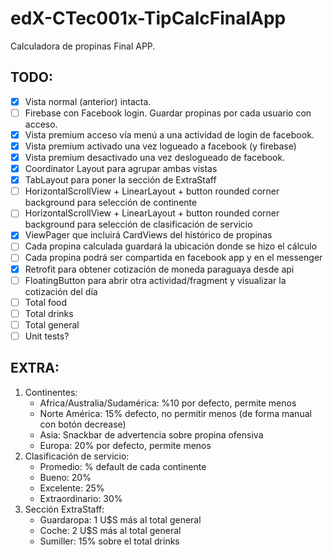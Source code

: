 # edX-CTec001x-TipCalcFinalApp
Calculadora de propinas Final APP.

## TODO:
- [x] Vista normal (anterior) intacta.
- [ ] Firebase con Facebook login. Guardar propinas por cada usuario con acceso.
- [x] Vista premium acceso vía menú a una actividad de login de facebook.
- [x] Vista premium activado una vez logueado a facebook (y firebase)
- [x] Vista premium desactivado una vez deslogueado de facebook.
- [x] Coordinator Layout para agrupar ambas vistas
- [x] TabLayout para poner la sección de ExtraStaff
- [ ] HorizontalScrollView + LinearLayout + button rounded corner background para selección de continente
- [ ] HorizontalScrollView + LinearLayout + button rounded corner background para selección de clasificación de servicio
- [x] ViewPager que incluirá CardViews del histórico de propinas
- [ ] Cada propina calculada guardará la ubicación donde se hizo el cálculo
- [ ] Cada propina podrá ser compartida en facebook app y en el messenger
- [x] Retrofit para obtener cotización de moneda paraguaya desde api
- [ ] FloatingButton para abrir otra actividad/fragment y visualizar la cotización del día
- [ ] Total food
- [ ] Total drinks
- [ ] Total general
- [ ] Unit tests?

## EXTRA:
1. Continentes:
    * Africa/Australia/Sudamérica: %10 por defecto, permite menos
    * Norte América: 15% defecto, no permitir menos (de forma manual con botón decrease)
    * Asia: Snackbar de advertencia sobre propina ofensiva
    * Europa: 20% por defecto, permite menos
2. Clasificación de servicio:
    * Promedio: % default de cada continente
    * Bueno: 20%
    * Excelente: 25%
    * Extraordinario: 30%
3. Sección ExtraStaff:
    * Guardaropa: 1 U$S más al total general
    * Coche: 2 U$S más al total general
    * Sumiller: 15% sobre el total drinks